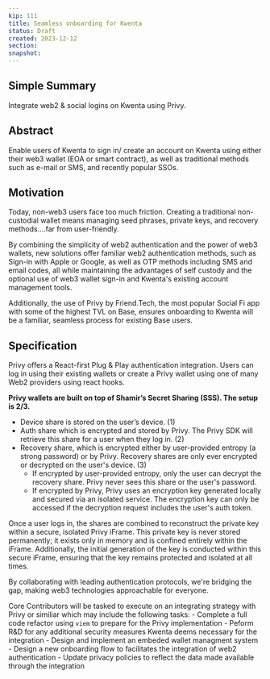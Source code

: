 ```yaml
---
kip: 111
title: Seamless onboarding for Kwenta
status: Draft
created: 2023-12-12
section:
snapshot:
---
```


## Simple Summary
Integrate web2 & social logins on Kwenta using Privy.

## Abstract
Enable users of Kwenta to sign in/ create an account on Kwenta using either their web3 wallet (EOA or smart contract), as well as traditional methods such as e-mail or SMS, and recently popular SSOs.

## Motivation
Today, non-web3 users face too much friction. Creating a traditional non-custodial wallet means managing seed phrases, private keys, and recovery methods....far from user-friendly.

By combining the simplicity of web2 authentication and the power of web3 wallets, new solutions offer familiar web2 authentication methods, such as Sign-in with Apple or Google, as well as OTP methods including SMS and email codes, all while maintaining the advantages of self custody and the optional use of web3 wallet sign-in and Kwenta's existing account management tools.

Additionally, the use of Privy by Friend.Tech, the most popular Social Fi app with some of the highest TVL on Base, ensures onboarding to Kwenta will be a familiar, seamless process for existing Base users.

## Specification

Privy offers a React-first Plug & Play authentication integration. Users can log in using their existing wallets or create a Privy wallet using one of many Web2 providers using react hooks.

**Privy wallets are built on top of Shamir’s Secret Sharing (SSS). The setup is 2/3.**
- Device share is stored on the user’s device. (1)
- Auth share which is encrypted and stored by Privy. The Privy SDK will retrieve this share for a user when they log in. (2)
- Recovery share, which is encrypted either by user-provided entropy (a strong password) or by Privy. Recovery shares are only ever encrypted or decrypted on the user's device. (3)
  - If encrypted by user-provided entropy, only the user can decrypt the recovery share. Privy never sees this share or the user's password.
  - If encrypted by Privy, Privy uses an encryption key generated locally and secured via an isolated service. The encryption key can only be accessed if the decryption request includes the user's auth token.

Once a user logs in, the shares are combined to reconstruct the private key within a secure, isolated Privy iFrame. This private key is never stored permanently; it exists only in memory and is confined entirely within the iFrame. Additionally, the initial generation of the key is conducted within this secure iFrame, ensuring that the key remains protected and isolated at all times.

By collaborating with leading authentication protocols, we're bridging the gap, making web3 technologies approachable for everyone.

Core Contributors will be tasked to execute on an integrating strategy with Privy or similiar which may include the following tasks: 
    - Complete a full code refactor using `viem` to prepare for the Privy implementation
    - Peform R&D for any additional security measures Kwenta deems necessary for the integration
    - Design and implement an embeded wallet managment system
    - Design a new onboarding flow to facilitates the integration of web2 authentication
    - Update privacy policies to reflect the data made available through the integration
